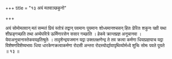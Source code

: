 +++
title = "१३ अयं मतवाञ्छकुनो"

+++

अयं सोमोमतवान् मतं सम्मतं प्रियं स्तोत्रं तद्वान् पवमानः पूयमानः शोध्यमानश्चसन् हितः प्रेरितः शकुनः पक्षी यथा शीघ्रङ्गच्छति तथा अव्येपवित्रे ऊर्मिणारसेन ससार गच्छाति । हेकवे क्रान्तप्रज्ञ अनूचानवा । येवाअनूचानास्तेकवयइतिश्रुतेः । तादृशेन्द्रयजमान यद्वा उक्तलक्षणेन्द्र ते तव क्रत्वा कर्मणा धियाप्रज्ञयाच यद्वा विशेषणविशॆष्यभावः धिया धारकेणक्रत्वाकर्मणा रोदसी अन्तरा रोदस्योर्द्यावापृथिव्योर्मध्ये शुचिः सोमः पवते पूयते ॥ १३ ॥